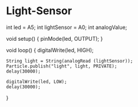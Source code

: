 # Light-Sensor

int led = A5;
int lightSensor = A0;
int analogValue;

void setup() 
{
    pinMode(led, OUTPUT);
}

void loop() 
{
    digitalWrite(led, HIGH);
    
    String light = String(analogRead (lightSensor));
    Particle.publish("light", light, PRIVATE);
    delay(30000);
    
    digitalWrite(led, LOW);
    delay(30000);
}
